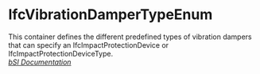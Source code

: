 IfcVibrationDamperTypeEnum
==========================
This container defines the different predefined types of vibration dampers
that can specify an IfcImpactProtectionDevice or
IfcImpactProtectionDeviceType.  
[ _bSI
Documentation_](https://standards.buildingsmart.org/IFC/DEV/IFC4_2/FINAL/HTML/schema/ifcsharedcomponentelements/lexical/ifcvibrationdampertypeenum.htm)


